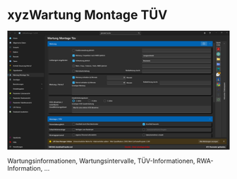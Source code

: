 # xyzWartung Montage TÜV

![image](/LiftDataManager/Docs/HelpImages/image65.png)  

Wartungsinformationen, Wartungsintervalle, TÜV-Informationen, RWA-Information, …

